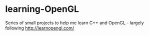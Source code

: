 # learning-OpenGL
Series of small projects to help me learn C++ and OpenGL - largely following http://learnopengl.com/
